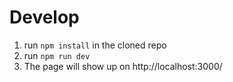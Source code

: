 # Develop

1. run `npm install` in the cloned repo
2. run `npm run dev`
3. The page will show up on http://localhost:3000/
